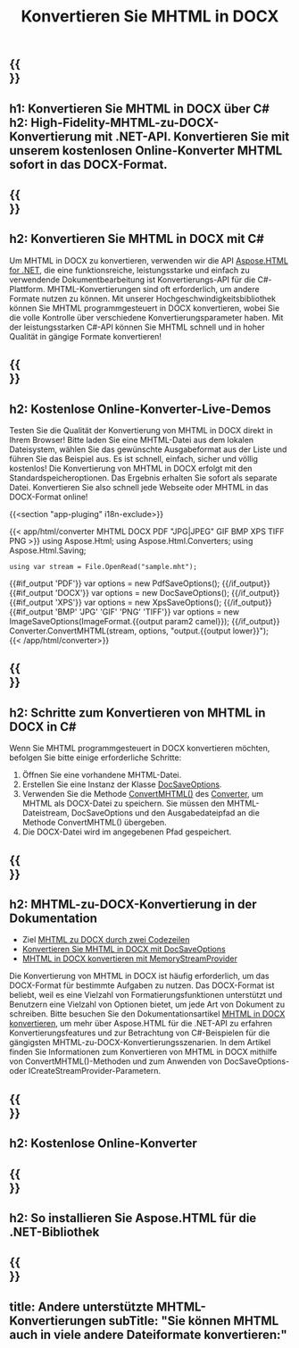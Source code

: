 ﻿---
translation: true
template: /templates/_template-conversion-child.md
title: Konvertieren Sie MHTML in DOCX
description: Konvertieren Sie MHTML in DOCX über C#-Code. Speichern Sie MHTML als DOCX-Datei. Probieren Sie kostenlos online MHTML to DOCX Converter aus!
url: /net/conversion/mhtml-to-docx/
family: html
platformtag: net
feature: conversion
informat: MHTML
outformat: DOCX
otherformats: PDF XPS GIF JPEG PNG TIFF BMP
---

{{<section banner>}}
---
h1: Konvertieren Sie MHTML in DOCX über C#
h2: High-Fidelity-MHTML-zu-DOCX-Konvertierung mit .NET-API. Konvertieren Sie mit unserem kostenlosen Online-Konverter MHTML sofort in das DOCX-Format.
---

{{<section overview>}}
---
h2: Konvertieren Sie MHTML in DOCX mit C#
---

Um MHTML in DOCX zu konvertieren, verwenden wir die API [Aspose.HTML for .NET](https://products.aspose.com/html/net/), die eine funktionsreiche, leistungsstarke und einfach zu verwendende Dokumentbearbeitung ist Konvertierungs-API für die C#-Plattform. MHTML-Konvertierungen sind oft erforderlich, um andere Formate nutzen zu können. Mit unserer Hochgeschwindigkeitsbibliothek können Sie MHTML programmgesteuert in DOCX konvertieren, wobei Sie die volle Kontrolle über verschiedene Konvertierungsparameter haben. Mit der leistungsstarken C#-API können Sie MHTML schnell und in hoher Qualität in gängige Formate konvertieren!

{{<section demos>}}
---
h2: Kostenlose Online-Konverter-Live-Demos
---

Testen Sie die Qualität der Konvertierung von MHTML in DOCX direkt in Ihrem Browser! Bitte laden Sie eine MHTML-Datei aus dem lokalen Dateisystem, wählen Sie das gewünschte Ausgabeformat aus der Liste und führen Sie das Beispiel aus. Es ist schnell, einfach, sicher und völlig kostenlos! Die Konvertierung von MHTML in DOCX erfolgt mit den Standardspeicheroptionen. Das Ergebnis erhalten Sie sofort als separate Datei. Konvertieren Sie also schnell jede Webseite oder MHTML in das DOCX-Format online!

{{<section "app-pluging" i18n-exclude>}}

{{< app/html/converter MHTML DOCX PDF "JPG|JPEG" GIF BMP XPS TIFF PNG >}}
using Aspose.Html;
using Aspose.Html.Converters;
using Aspose.Html.Saving;

    using var stream = File.OpenRead("sample.mht");
{{#if_output 'PDF'}}
    var options = new PdfSaveOptions();
{{/if_output}}
{{#if_output 'DOCX'}}
    var options = new DocSaveOptions();
{{/if_output}}
{{#if_output 'XPS'}}
    var options = new XpsSaveOptions();
{{/if_output}}
{{#if_output 'BMP' 'JPG' 'GIF' 'PNG' 'TIFF'}}
    var options = new ImageSaveOptions(ImageFormat.{{output param2 camel}});
{{/if_output}}
    Converter.ConvertMHTML(stream, options, "output.{{output lower}}");   
{{< /app/html/converter>}} 


{{<section steps>}}
---
h2: Schritte zum Konvertieren von MHTML in DOCX in C#
---

Wenn Sie MHTML programmgesteuert in DOCX konvertieren möchten, befolgen Sie bitte einige erforderliche Schritte:
1. Öffnen Sie eine vorhandene MHTML-Datei.
1. Erstellen Sie eine Instanz der Klasse [DocSaveOptions](https://reference.aspose.com/html/net/aspose.html.saving/docsaveoptions/).
1. Verwenden Sie die Methode [ConvertMHTML()](https://reference.aspose.com/html/net/aspose.html.converters.converter/convertmhtml/) des [Converter](https://reference.aspose.com/html/net/aspose.html.converters/converter/), um MHTML als DOCX-Datei zu speichern. Sie müssen den MHTML-Dateistream, DocSaveOptions und den Ausgabedateipfad an die Methode ConvertMHTML() übergeben.
1. Die DOCX-Datei wird im angegebenen Pfad gespeichert.

{{<section documentation>}}
---
h2: MHTML-zu-DOCX-Konvertierung in der Dokumentation
---

  - Ziel <a href="https://docs.aspose.com/html/net/converting-between-formats/mhtml-to-docx/#mhtml-to-docx-by-two-lines-of-code" target="_blank">MHTML zu DOCX durch zwei Codezeilen</a>
  - <a href="https://docs.aspose.com/html/net/converting-between-formats/mhtml-to-docx/#convert-mhtml-to-docx-using-docsaveoptions" target="_blank" >Konvertieren Sie MHTML in DOCX mit DocSaveOptions</a>
  - <a href="https://docs.aspose.com/html/net/converting-between-formats/mhtml-to-docx/#output-stream-providers" target="_blank">MHTML in DOCX konvertieren mit MemoryStreamProvider</a>

Die Konvertierung von MHTML in DOCX ist häufig erforderlich, um das DOCX-Format für bestimmte Aufgaben zu nutzen. Das DOCX-Format ist beliebt, weil es eine Vielzahl von Formatierungsfunktionen unterstützt und Benutzern eine Vielzahl von Optionen bietet, um jede Art von Dokument zu schreiben. Bitte besuchen Sie den Dokumentationsartikel [MHTML in DOCX konvertieren](https://docs.aspose.com/html/net/converting-between-formats/mhtml-to-docx/), um mehr über Aspose.HTML für die .NET-API zu erfahren Konvertierungsfeatures und zur Betrachtung von C#-Beispielen für die gängigsten MHTML-zu-DOCX-Konvertierungsszenarien. In dem Artikel finden Sie Informationen zum Konvertieren von MHTML in DOCX mithilfe von ConvertMHTML()-Methoden und zum Anwenden von DocSaveOptions- oder ICreateStreamProvider-Parametern.

{{<section online-converters>}}
---
h2: Kostenlose Online-Konverter
---

{{<section get-started>}}
---
h2: So installieren Sie Aspose.HTML für die .NET-Bibliothek
---

{{<section other-conversions>}}
---
title: Andere unterstützte MHTML-Konvertierungen
subTitle: "Sie können MHTML auch in viele andere Dateiformate konvertieren:"
---